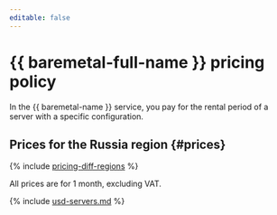 ```yaml
---
editable: false
---
```


# {{ baremetal-full-name }} pricing policy



In the {{ baremetal-name }} service, you pay for the rental period of a server with a specific configuration.

## Prices for the Russia region {#prices}

{% include [pricing-diff-regions](../_includes/pricing-diff-regions.md) %}





All prices are for 1 month, excluding VAT.

{% include [usd-servers.md](../_pricing/baremetal/usd-servers.md) %}
